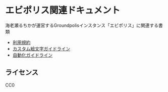 # エビポリス関連ドキュメント

海老瀬るちかが運営するGroundpolisインスタンス「エビポリス」に関連する書類

- [利用規約](tos.md)
- [カスタム絵文字ガイドライン](emoji-guideline.md)
- [自動化ガイドライン](automation-guideline.md)

## ライセンス

CC0
